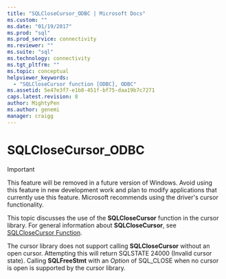 ```yaml
---
title: "SQLCloseCursor_ODBC | Microsoft Docs"
ms.custom: ""
ms.date: "01/19/2017"
ms.prod: "sql"
ms.prod_service: connectivity
ms.reviewer: ""
ms.suite: "sql"
ms.technology: connectivity
ms.tgt_pltfrm: ""
ms.topic: conceptual
helpviewer_keywords: 
  - "SQLCloseCursor function [ODBC], ODBC"
ms.assetid: 5e47e3f7-e1b8-451f-bf75-daa19b7c7271
caps.latest.revision: 8
author: MightyPen
ms.author: genemi
manager: craigg
---
```

# SQLCloseCursor_ODBC
> [!IMPORTANT]  
>  This feature will be removed in a future version of Windows. Avoid using this feature in new development work and plan to modify applications that currently use this feature. Microsoft recommends using the driver's cursor functionality.  
  
 This topic discusses the use of the **SQLCloseCursor** function in the cursor library. For general information about **SQLCloseCursor**, see [SQLCloseCursor Function](../../../odbc/reference/syntax/sqlclosecursor-function.md).  
  
 The cursor library does not support calling **SQLCloseCursor** without an open cursor. Attempting this will return SQLSTATE 24000 (Invalid cursor state). Calling **SQLFreeStmt** with an *Option* of SQL_CLOSE when no cursor is open is supported by the cursor library.
